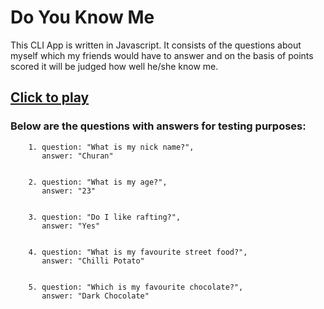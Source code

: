 # Do You Know Me

This CLI App is written in Javascript. It consists of the questions about myself which my friends would have to answer and on the basis of points scored it will be judged how well he/she know me.

## [Click to play](https://replit.com/@SurajRai4/doYouKnowMe?embed=1&output=1#index.js)

### Below are the questions with answers for testing purposes:


        1. question: "What is my nick name?",
           answer: "Churan"
    

        2. question: "What is my age?",
           answer: "23"
    

        3. question: "Do I like rafting?",
           answer: "Yes"


        4. question: "What is my favourite street food?",
           answer: "Chilli Potato"


        5. question: "Which is my favourite chocolate?",
           answer: "Dark Chocolate"
    

